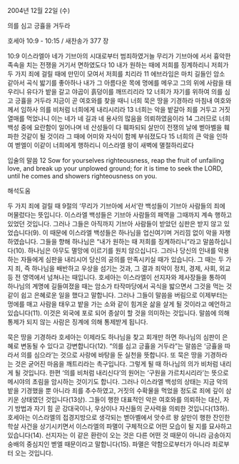 2004년 12월 22일 (수)

의를 심고 긍휼을 거두라



호세아 10:9 - 10:15 / 새찬송가 377 장


10:9 이스라엘아 네가 기브아의 시대로부터 범죄하였거늘 무리가 기브아에 서서 흉악한 족속을 치는 전쟁을 거기서 면하였도다 10 내가 원하는 때에 저희를 징계하리니 저희가 두 가지 죄에 걸릴 때에 만민이 모여서 저희를 치리라 11 에브라임은 마치 길들인 암소 같아서 곡식 밟기를 좋아하나 내가 그 아름다운 목에 멍에를 메우고 그의 위에 사람을 태우리니 유다가 밭을 갈고 야곱이 흙덩이를 깨뜨리리라 12 너희가 자기를 위하여 의를 심고 긍휼을 거두라 지금이 곧 여호와를 찾을 때니 너희 묵은 땅을 기경하라 마침내 여호와께서 임하사 의를 비처럼 너희에게 내리시리라 13 너희는 악을 밭갈아 죄를 거두고 거짓 열매를 먹었나니 이는 네가 네 길과 네 용사의 많음을 의뢰하였음이라 14 그러므로 너희 백성 중에 요란함이 일어나며 네 산성들이 다 훼파되되 살만이 전쟁의 날에 벧아벨을 훼파한 것같이 될 것이라 그 때에 어미와 자식이 함께 부숴졌도다 15 너희의 큰 악을 인하여 벧엘이 이같이 너희에게 행하리니 이스라엘 왕이 새벽에 멸절하리로다

입술의 말씀
12 Sow for yourselves righteousness, reap the fruit of unfailing love, and break up your unplowed ground; for it is time to seek the LORD, until he comes and showers righteousness on you.

해석도움





두 가지 죄에 걸릴 때
9절의 ‘무리가 기브아에 서서’란 백성들이 기브아 사람들의 죄에 머물렀다는 뜻입니다. 이스라엘 백성들은 기브아 사람들의 패역을 그때까지 계속 행하고 있었던 것입니다. 그러나 그들은 아직까지 기브아 사람들이 받았던 심판은 받지 않고 있었습니다(9). 이 때문에 이스라엘 백성들은 하나님을 업신여기며 거리낌 없이 악을 자행하였습니다. 그들을 향해 하나님은 “내가 원하는 때 저희를 징계하리니”라고 말씀하십니다(10). 하나님은 아무도 멸망에 이르기를 원치 않으십니다. 그러나 당신의 인내를 악용하는 자들에게 심판을 내리시어 당신의 공의를 만족시키실 때가 있습니다. 그 때는 두 가지 죄, 즉 하나님을 배반하고 우상을 섬기는 것과, 그 결과 죄악이 정치, 경제, 사회, 외교 등 전 영역에서 넘쳐나는 때입니다. 호세아는 이스라엘이 선지자와 제사장들을 통하여 하나님의 계명에 길들여졌을 때는 암소가 타작마당에서 곡식을 밟으면서 그것을 먹는 것 같이 쉽고 은혜로운 일을 했다고 말합니다. 그러나 그들이 말씀을 버림으로 이제부터는 멍에를 매고 사람을 태우고 밭을 가는 소와 같이 힘겨운 삶을 살게 될 것이라고 예언하고 있습니다(11). 이것은 외국에 포로 되어 종살이 할 것을 의미하는 것입니다. 말씀에 의해 통제가 되지 않는 사람은 징계에 의해 통제받게 됩니다. 

묵은 땅을 기경하라
호세아는 이제라도 하나님을 찾고 회개만 하면 하나님의 심판이 은혜로 변동될 수 있다고 강변합니다(12). “의를 심고 긍휼을 거두라”는 말씀은 ‘긍휼을 따라서 의를 심으라’는 것으로 사랑에 바탕을 둔 실천을 뜻합니다. 또 묵은 땅을 기경하라는 것은 굳어진 마음을 깨트리라는 촉구입니다. 그렇게 될 때 하나님의 의가 비처럼 내리게 될 것입니다. 한편 ‘의를 비처럼 내리신다’의 원어는 ‘구원을 가르치시리라’는 뜻으로 메시야의 초림을 암시하는 것이기도 합니다. 그러나 이스라엘 백성의 상태는 지금 악의 밭을 기경했을 뿐 아니라 죄를 추수하였고, 거짓의 수확물을 먹었을 정도로 죄에 깊이 삼키운 상태였던 것입니다(13상). 그들이 행한 대표적인 악은 여호와를 의뢰하는 대신, 자기 방법과 자기 힘 곧 강대국이나, 우상이나 자신들의 군사력을 의뢰한 것입니다(13하). 호세아는 이스라엘의 접경지방으로 생각되는 벧아벨에서 앗수르 왕 살만이 행한 잔인한 학살 사건을 상기시키면서 이스라엘의 파멸이 구체적으로 어떤 모습이 될 지를 묘사하고 있습니다(14). 선지자는 이 같은 환란이 오는 것은 다른 어떤 것 때문이 아니라 금송아지 숭배의 중심지인 벧엘 때문이라고 말합니다(15). 파멸은 약함으로부터가 아니라 죄로부터 오는 것입니다.